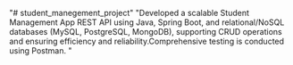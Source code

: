 "# student_manegement_project" 
"Developed a scalable Student Management App REST API using Java,
 Spring Boot, and relational/NoSQL databases (MySQL, PostgreSQL, MongoDB), supporting CRUD operations and
 ensuring efficiency and reliability.Comprehensive testing is conducted using Postman. "
